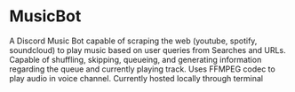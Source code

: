# MusicBot
 
A Discord Music Bot capable of scraping the web (youtube, spotify, soundcloud) to play music based on user queries from Searches and URLs.
Capable of shuffling, skipping, queueing, and generating information regarding the queue and currently playing track.
Uses FFMPEG codec to play audio in voice channel.
Currently hosted locally through terminal
